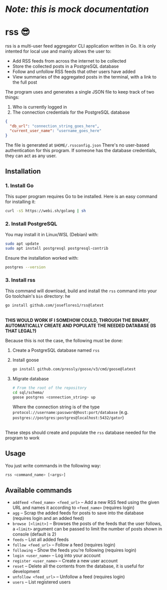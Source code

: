 # **_Note: this is mock documentation_**

# rss 😎
rss is a multi-user feed aggregator CLI application written in Go. It is only intented for local use and mainly allows the user to:

- Add RSS feeds from across the internet to be collected
- Store the collected posts in a PostgreSQL database
- Follow and unfollow RSS feeds that other users have added
- View summaries of the aggregated posts in the terminal, with a link to the full post

The program uses and generates a single JSON file to keep track of two things:
1. Who is currently logged in
2. The connection credentials for the PostgreSQL database

```json
{
  "db_url": "connection_string_goes_here",
  "current_user_name": "username_goes_here"
}
```
The file is generated at `$HOME/.rssconfig.json`
There's no user-based authentication for this program. If someone has the database credentials, they can act as any user.

## Installation

### 1. Install Go
This super program requires Go to be installed. Here is an easy command for installing it:

```bash
curl -sS https://webi.sh/golang | sh
```

### 2. Install PostgreSQL
You may install it in Linux/WSL (Debian) with:

```bash
sudo apt update
sudo apt install postgresql postgresql-contrib
```
Ensure the installation worked with:
```bash
postgres --version
```

### 3. Install rss
This command will download, build and install the `rss` command into your Go toolchain's `bin` directory:
he

```bash
go install github.com/joseflores1/rss@latest
```
\
**THIS WOULD WORK IF I SOMEHOW COULD, THROUGH THE BINARY, AUTOMATICALLY CREATE AND POPULATE THE NEEDED DATABASE (IS THAT LEGAL?)**


Because this is not the case, the following must be done:

1. Create a PostgreSQL database named `rss`

2. Install goose
    ```bash
    go install github.com/pressly/goose/v3/cmd/goose@latest
    ```

3. Migrate database
    ```bash
    # From the root of the repository
    cd sql/schema/
    goose postgres <connection_string> up
    ```
    Where the connection string is of the type `protocol://username:password@host:port/database` (e.g. `postgres://postgres:postgres@localhost:5432/gator`)

\
These steps should create and populate the `rss` database needed for the program to work

## Usage
You just write commands in the following way:

```bash
rss <command_name> [<args>]
```

## Available commands

- `addfeed <feed_name> <feed_url>` – Add a new RSS feed using the given URL and names it according to `<feed_name>` (requires login)
- `agg` – Scrap the added feeds for posts to save into the database (requires login and an added feed)
- `browse [<limit>]` – Browses the posts of the feeds that the user follows, a `<limit>` argument can be passed to limit the number of posts shown in console (default is 2)
- `feeds` – List all added feeds
- `follow <feed_url>` – Follow a feed (requires login)
- `following` – Show the feeds you're following (requires login)
- `login <user_name>` – Log into your account
- `register <user_name>` – Create a new user account
- `reset` – Delete all the contents from the database, it is useful for development
- `unfollow <feed_url>` – Unfollow a feed (requires login)
- `users` – List registered users